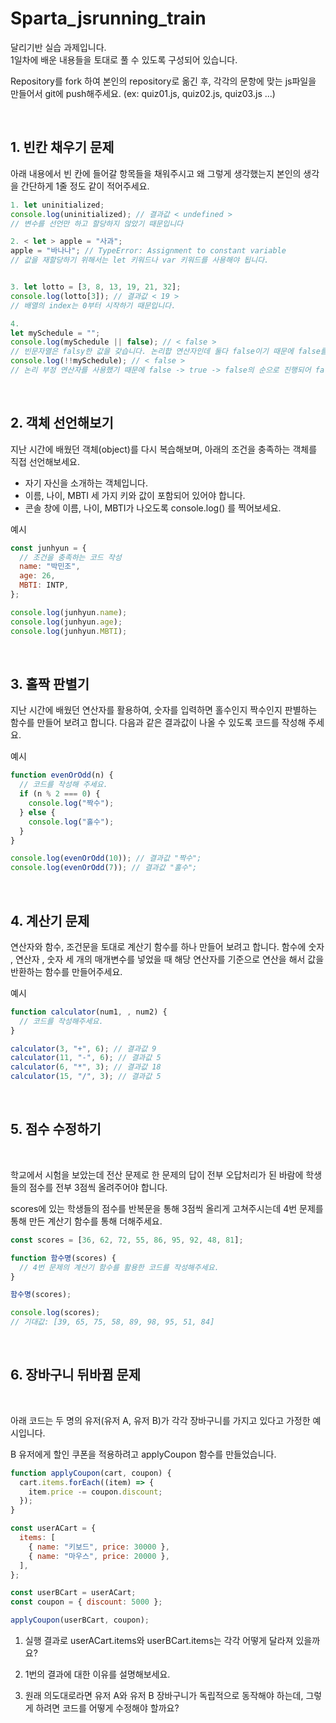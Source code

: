# Sparta_jsrunning_train

달리기반 실습 과제입니다.  
1일차에 배운 내용들을 토대로 풀 수 있도록 구성되어 있습니다.

Repository를 fork 하여 본인의 repository로 옮긴 후,
각각의 문항에 맞는 js파일을 만들어서 git에 push해주세요.
(ex: quiz01.js, quiz02.js, quiz03.js ...)

&nbsp;

## 1. 빈칸 채우기 문제

아래 내용에서 빈 칸에 들어갈 항목들을 채워주시고 왜 그렇게 생각했는지
본인의 생각을 간단하게 1줄 정도 같이 적어주세요.

```javascript
1. let uninitialized;
console.log(uninitialized); // 결과값 < undefined >
// 변수를 선언만 하고 할당하지 않았기 때문입니다

2. < let > apple = "사과";
apple = "바나나"; // TypeError: Assignment to constant variable
// 값을 재할당하기 위해서는 let 키워드나 var 키워드를 사용해야 됩니다.


3. let lotto = [3, 8, 13, 19, 21, 32];
console.log(lotto[3]); // 결과값 < 19 >
// 배열의 index는 0부터 시작하기 때문입니다.

4.
let mySchedule = "";
console.log(mySchedule || false); // < false >
// 빈문자열은 falsy한 값을 갖습니다. 논리합 연산자인데 둘다 false이기 때문에 false를 반환합니다.
console.log(!!mySchedule); // < false >
// 논리 부정 연산자를 사용했기 때문에 false -> true -> false의 순으로 진행되어 false를 반환합니다.
```

&nbsp;

## 2. 객체 선언해보기

지난 시간에 배웠던 객체(object)를 다시 복습해보며, 아래의 조건을 충족하는 객체를 직접 선언해보세요.

- 자기 자신을 소개하는 객체입니다.
- 이름, 나이, MBTI 세 가지 키와 값이 포함되어 있어야 합니다.
- 콘솔 창에 이름, 나이, MBTI가 나오도록 console.log() 를 찍어보세요.

예시

```javascript
const junhyun = {
  // 조건을 충족하는 코드 작성
  name: "박민조",
  age: 26,
  MBTI: INTP,
};

console.log(junhyun.name);
console.log(junhyun.age);
console.log(junhyun.MBTI);
```

&nbsp;

## 3. 홀짝 판별기

지난 시간에 배웠던 연산자를 활용하여, 숫자를 입력하면 홀수인지 짝수인지 판별하는 함수를 만들어 보려고 합니다. 다음과 같은 결과값이 나올 수 있도록 코드를 작성해 주세요.

예시

```javascript
function evenOrOdd(n) {
  // 코드를 작성해 주세요.
  if (n % 2 === 0) {
    console.log("짝수");
  } else {
    console.log("홀수");
  }
}

console.log(evenOrOdd(10)); // 결과값 "짝수";
console.log(evenOrOdd(7)); // 결과값 "홀수";
```

&nbsp;

## 4. 계산기 문제

연산자와 함수, 조건문을 토대로 계산기 함수를 하나 만들어 보려고 합니다.
함수에 숫자 , 연산자 , 숫자 세 개의 매개변수를 넣었을 때 해당 연산자를 기준으로 연산을 해서 값을 반환하는 함수를 만들어주세요.

예시

```javascript
function calculator(num1, , num2) {
  // 코드를 작성해주세요.
}

calculator(3, "+", 6); // 결과값 9
calculator(11, "-", 6); // 결과값 5
calculator(6, "*", 3); // 결과값 18
calculator(15, "/", 3); // 결과값 5
```

&nbsp;

## 5. 점수 수정하기

&nbsp;

학교에서 시험을 보았는데 전산 문제로 한 문제의 답이 전부 오답처리가 된 바람에 학생들의 점수를 전부 3점씩 올려주어야 합니다.

scores에 있는 학생들의 점수를 반복문을 통해 3점씩 올리게 고쳐주시는데 4번 문제를 통해 만든 계산기 함수를 통해 더해주세요.

```javascript
const scores = [36, 62, 72, 55, 86, 95, 92, 48, 81];

function 함수명(scores) {
  // 4번 문제의 계산기 함수를 활용한 코드를 작성해주세요.
}

함수명(scores);

console.log(scores);
// 기대값: [39, 65, 75, 58, 89, 98, 95, 51, 84]
```

&nbsp;

## 6. 장바구니 뒤바뀜 문제

&nbsp;

아래 코드는 두 명의 유저(유저 A, 유저 B)가 각각 장바구니를 가지고 있다고 가정한 예시입니다.

B 유저에게 할인 쿠폰을 적용하려고 applyCoupon 함수를 만들었습니다.

```javascript
function applyCoupon(cart, coupon) {
  cart.items.forEach((item) => {
    item.price -= coupon.discount;
  });
}

const userACart = {
  items: [
    { name: "키보드", price: 30000 },
    { name: "마우스", price: 20000 },
  ],
};

const userBCart = userACart;
const coupon = { discount: 5000 };

applyCoupon(userBCart, coupon);
```

1. 실행 결과로 userACart.items와 userBCart.items는 각각 어떻게 달라져 있을까요?

2. 1번의 결과에 대한 이유를 설명해보세요.

3. 원래 의도대로라면 유저 A와 유저 B 장바구니가 독립적으로 동작해야 하는데, 그렇게 하려면 코드를 어떻게 수정해야 할까요?
